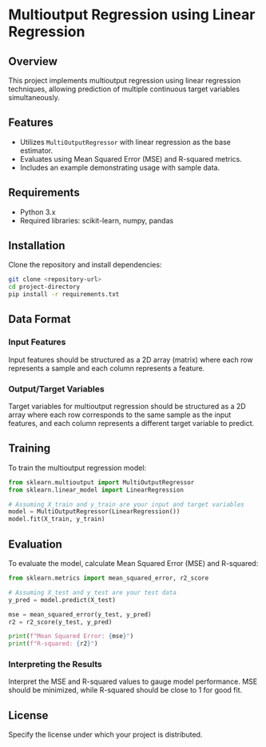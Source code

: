 # Multioutput Regression using Linear Regression

## Overview
This project implements multioutput regression using linear regression techniques, allowing prediction of multiple continuous target variables simultaneously.

## Features
- Utilizes `MultiOutputRegressor` with linear regression as the base estimator.
- Evaluates using Mean Squared Error (MSE) and R-squared metrics.
- Includes an example demonstrating usage with sample data.

## Requirements
- Python 3.x
- Required libraries: scikit-learn, numpy, pandas

## Installation
Clone the repository and install dependencies:
```bash
git clone <repository-url>
cd project-directory
pip install -r requirements.txt
```

## Data Format
### Input Features
Input features should be structured as a 2D array (matrix) where each row represents a sample and each column represents a feature.

### Output/Target Variables
Target variables for multioutput regression should be structured as a 2D array where each row corresponds to the same sample as the input features, and each column represents a different target variable to predict.

## Training
To train the multioutput regression model:
```python
from sklearn.multioutput import MultiOutputRegressor
from sklearn.linear_model import LinearRegression

# Assuming X_train and y_train are your input and target variables
model = MultiOutputRegressor(LinearRegression())
model.fit(X_train, y_train)
```

## Evaluation
To evaluate the model, calculate Mean Squared Error (MSE) and R-squared:
```python
from sklearn.metrics import mean_squared_error, r2_score

# Assuming X_test and y_test are your test data
y_pred = model.predict(X_test)

mse = mean_squared_error(y_test, y_pred)
r2 = r2_score(y_test, y_pred)

print(f"Mean Squared Error: {mse}")
print(f"R-squared: {r2}")
```
### Interpreting the Results
Interpret the MSE and R-squared values to gauge model performance. 
MSE should be minimized, while R-squared should be close to 1 for good fit.


## License
Specify the license under which your project is distributed.
